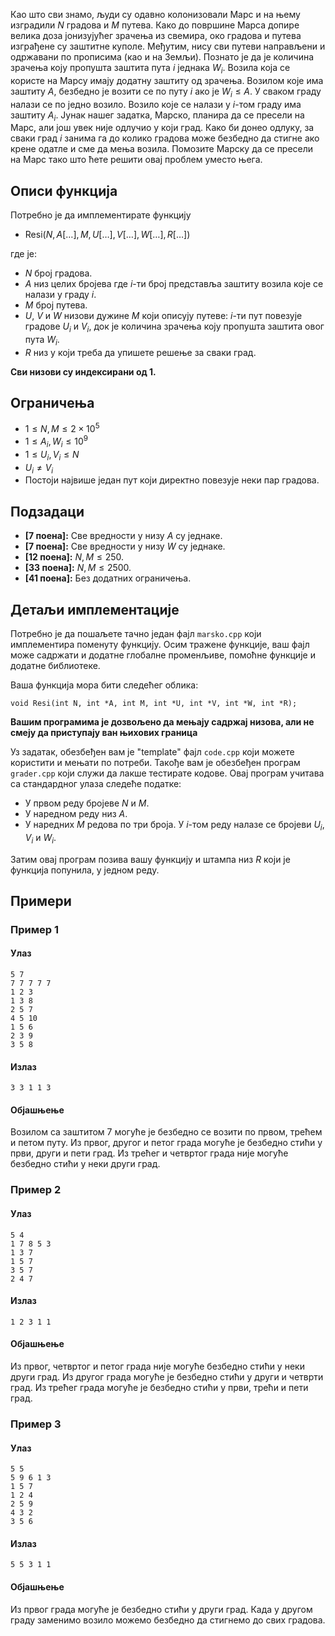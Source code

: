 Као што сви знамо, људи су одавно колонизовали Марс и на њему изградили $N$ градова и $M$ путева. Како до површине Марса допире велика доза јонизујућег зрачења из свемира, око градова и путева изграђене су заштитне куполе. Међутим, нису сви путеви направљени и одржавани по прописима (као и на Земљи). Познато је да је количина зрачења коју пропушта заштита пута $i$ једнака $W_i$. Возила која се користе на Марсу имају додатну заштиту од зрачења. Возилом које има заштиту $A$, безбедно је возити се по путу $i$ ако је $W_i \leq A$. У сваком граду налази се по једно возило. Возило које се налази у $i$-том граду има заштиту $A_i$. Јунак нашег задатка, Марско, планира да се пресели на Марс, али још увек није одлучио у који град. Како би донео одлуку, за сваки град $i$ занима га до колико градова може безбедно да стигне ако крене одатле и сме да мења возила. Помозите Марску да се пресели на Марс тако што ћете решити овај проблем уместо њега.

## Описи функција
Потребно је да имплементирате функцију

* $\text{Resi}(N, A[\dots], M, U[\dots], V[\dots], W[\dots], R[\dots])$

где је:

* $N$ број градова.
* $A$ низ целих бројева где $i$-ти број представља заштиту возила које се налази у граду $i$.
* $M$ број путева.
* $U$, $V$ и $W$ низови дужине $M$ који описују путеве: $i$-ти пут повезује градове $U_i$ и $V_i$, док је количина зрачења коју пропушта заштита овог пута $W_i$.
* $R$ низ у који треба да упишете решење за сваки град.

**Сви низови су индексирани од 1.**

## Ограничења
* $1 \leq N, M \leq 2 \times 10^5$
* $1 \leq A_i, W_i \leq 10^9$
* $1 \leq U_i, V_i \leq N$
* $U_i \neq V_i$
* Постоји највише један пут који директно повезује неки пар градова.

## Подзадаци
* **[7 поена]:** Све вредности у низу $A$ су једнаке.
* **[7 поена]:** Све вредности у низу $W$ су једнаке.
* **[12 поена]:** $N, M \leq 250$.
* **[33 поена]:** $N, M \leq 2500$.
* **[41 поена]:** Без додатних ограничења.

## Детаљи имплементације
Потребно је да пошаљете тачно један фајл `marsko.cpp` који имплементира поменуту функцију. Осим тражене функције, ваш фајл може садржати и додатне глобалне променљиве, помоћне функције и додатне библиотеке.

Ваша функција мора бити следећег облика:

`void Resi(int N, int *A, int M, int *U, int *V, int *W, int *R);`

**Вашим програмима је дозвољено да мењају садржај низова, али не смеју да приступају ван њихових граница**

Уз задатак, обезбеђен вам је "template" фајл `code.cpp` који можете користити и мењати по потреби. Такође вам је обезбеђен програм `grader.cpp` који служи да лакше тестирате кодове. Овај програм учитава са стандардног улаза следеће податке:

* У првом реду бројеве $N$ и $M$.
* У наредном реду низ $A$.
* У наредних $M$ редова по три броја. У $i$-том реду налазе се бројеви $U_i$, $V_i$ и $W_i$.

Затим овај програм позива вашу функцију и штампа низ $R$ који је функција попунила, у једном реду.

## Примери
### Пример 1
#### Улаз
```
5 7
7 7 7 7 7
1 2 3
1 3 8
2 5 7
4 5 10
1 5 6
2 3 9
3 5 8
```

#### Излаз
```
3 3 1 1 3
```

#### Објашњење
Возилом са заштитом $7$ могуће је безбедно се возити по првом, трећем и петом путу. Из првог, другог и петог града могуће је безбедно стићи у први, други и пети град. Из трећег и четвртог града није могуће безбедно стићи у неки други град.

### Пример 2
#### Улаз
```
5 4
1 7 8 5 3
1 3 7
1 5 7
3 5 7
2 4 7
```

#### Излаз
```
1 2 3 1 1
```

#### Објашњење
Из првог, четвртог и петог града није могуће безбедно стићи у неки други град. Из другог града могуће је безбедно стићи у други и четврти град. Из трећег града могуће је безбедно стићи у први, трећи и пети град.

### Пример 3
#### Улаз
```
5 5
5 9 6 1 3
1 5 7
1 2 4
2 5 9
4 3 2
3 5 6
```

#### Излаз
```
5 5 3 1 1
```

#### Објашњење
Из првог града могуће је безбедно стићи у други град. Када у другом граду заменимо возило можемо безбедно да стигнемо до свих градова.
